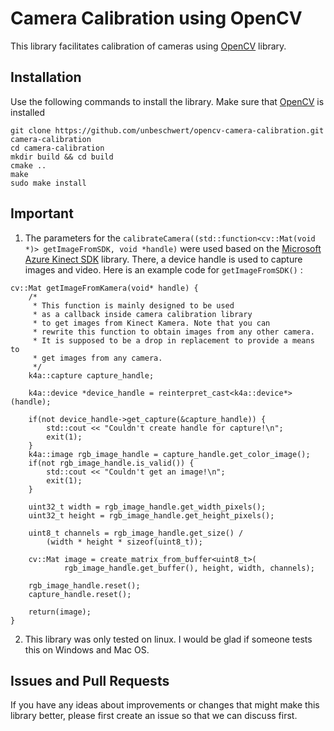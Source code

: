 # Camera Calibration using OpenCV

This library facilitates calibration of cameras using [OpenCV](https://opencv.org/) library.

## Installation
Use the following commands to install the library. Make sure that [OpenCV](https://opencv.org/) is installed
```
git clone https://github.com/unbeschwert/opencv-camera-calibration.git camera-calibration
cd camera-calibration
mkdir build && cd build
cmake ..
make
sudo make install
```

## Important

1. The parameters for the ```calibrateCamera((std::function<cv::Mat(void *)> getImageFromSDK, void *handle)``` were used based on the [Microsoft Azure Kinect SDK](https://github.com/microsoft/Azure-Kinect-Sensor-SDK) library. There, a device handle is used to capture images and video. Here is an example code for ```getImageFromSDK()``` :
```
cv::Mat getImageFromKamera(void* handle) {
    /*
     * This function is mainly designed to be used 
     * as a callback inside camera calibration library 
     * to get images from Kinect Kamera. Note that you can
     * rewrite this function to obtain images from any other camera. 
     * It is supposed to be a drop in replacement to provide a means to 
     * get images from any camera.
     */
    k4a::capture capture_handle;

    k4a::device *device_handle = reinterpret_cast<k4a::device*>(handle);
	
    if(not device_handle->get_capture(&capture_handle)) {
		std::cout << "Couldn't create handle for capture!\n";
		exit(1);
	}
    k4a::image rgb_image_handle = capture_handle.get_color_image();
    if(not rgb_image_handle.is_valid()) {
		std::cout << "Couldn't get an image!\n";
		exit(1);
	}
    
    uint32_t width = rgb_image_handle.get_width_pixels();
    uint32_t height = rgb_image_handle.get_height_pixels();

    uint8_t channels = rgb_image_handle.get_size() / 
        (width * height * sizeof(uint8_t));

	cv::Mat image = create_matrix_from_buffer<uint8_t>(
            rgb_image_handle.get_buffer(), height, width, channels);

    rgb_image_handle.reset();
    capture_handle.reset();
	
    return(image);
}
```
2. This library was only tested on linux. I would be glad if someone tests this on Windows and Mac OS.


## Issues and Pull Requests
If you have any ideas about improvements or changes that might make this library better, please first create an issue so that we can discuss first. 
